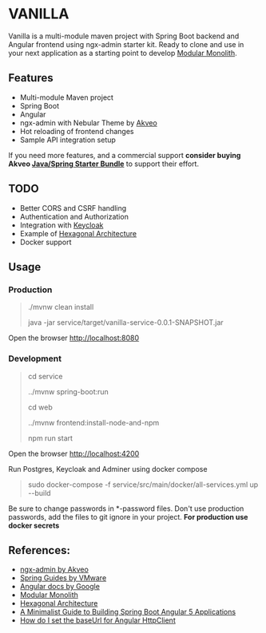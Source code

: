 # VANILLA 
Vanilla is a multi-module maven project with Spring Boot backend and Angular frontend using ngx-admin starter kit.
Ready to clone and use in your next application as a starting point to develop [Modular Monolith](http://www.kamilgrzybek.com/design/modular-monolith-primer/).

## Features
- Multi-module Maven project
- Spring Boot
- Angular
- ngx-admin with Nebular Theme by [Akveo](https://akveo.com/)
- Hot reloading of frontend changes
- Sample API integration setup 

If you need more features, and a commercial support **consider buying Akveo [Java/Spring Starter Bundle](https://store.akveo.com/products/java-spring-starter-bundle?variant=15404085018673)** to support their effort.

## TODO
- Better CORS and CSRF handling
- Authentication and Authorization 
- Integration with [Keycloak](https://www.keycloak.org/)
- Example of [Hexagonal Architecture](https://reflectoring.io/spring-hexagonal/)
- Docker support 
 
## Usage
### Production
> ./mvnw clean install 
> 
> java -jar service/target/vanilla-service-0.0.1-SNAPSHOT.jar 

Open the browser [http://localhost:8080](http://localhost:8080)

### Development
> cd service
> 
> ../mvnw spring-boot:run
> 
> cd web
> 
> ../mvnw frontend:install-node-and-npm
>
> npm run start

Open the browser [http://localhost:4200](http://localhost:4200)

Run Postgres, Keycloak and Adminer using docker compose

> sudo docker-compose -f service/src/main/docker/all-services.yml up --build

Be sure to change passwords in \*-password files.
Don't use production passwords, add the files to git ignore in your project.
**For production use docker secrets**

## References:
- [ngx-admin by Akveo](https://github.com/akveo/ngx-admin)
- [Spring Guides by VMware](https://spring.io/guides)
- [Angular docs by Google](https://angular.io/docs)
- [Modular Monolith](http://www.kamilgrzybek.com/design/modular-monolith-primer/)
- [Hexagonal Architecture](https://reflectoring.io/spring-hexagonal/)
- [A Minimalist Guide to Building Spring Boot Angular 5 Applications](https://shekhargulati.com/2017/11/08/a-minimalist-guide-to-building-spring-boot-angular-5-applications/)
- [How do I set the baseUrl for Angular HttpClient](https://stackoverflow.com/questions/45735655/how-do-i-set-the-baseurl-for-angular-httpclient)
